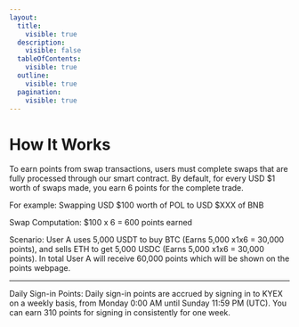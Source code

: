 ```yaml
---
layout:
  title:
    visible: true
  description:
    visible: false
  tableOfContents:
    visible: true
  outline:
    visible: true
  pagination:
    visible: true
---
```


# How It Works

To earn points from swap transactions, users must complete swaps that are fully processed through our smart contract. By default, for every USD $1 worth of swaps made, you earn 6 points for the complete trade.

For example: Swapping USD $100 worth of POL to USD $XXX of BNB

Swap Computation: $100 x 6 = 600 points earned

Scenario: User A uses 5,000 USDT to buy BTC (Earns 5,000 x1x6 = 30,000 points), and sells ETH to get 5,000 USDC (Earns 5,000 x1x6 = 30,000 points). In total User A will receive 60,000 points which will be shown on the points webpage.

***

Daily Sign-in Points: Daily sign-in points are accrued by signing in to KYEX on a weekly basis, from Monday 0:00 AM until Sunday 11:59 PM (UTC). You can earn 310 points for signing in consistently for one week.
